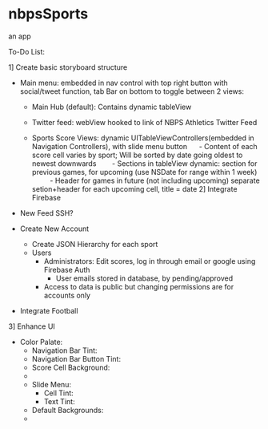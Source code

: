 # nbpsSports
an app

To-Do List:



1] Create basic storyboard structure
  - Main menu: embedded in nav control with top right button with social/tweet function, tab Bar on bottom to toggle between 2 views:
    - Main Hub (default): Contains dynamic tableView 
    - Twitter feed: webView hooked to link of NBPS Athletics Twitter Feed
  
    - Sports Score Views: dynamic UITableViewControllers(embedded in Navigation Controllers), with slide menu button
      - Content of each score cell varies by sport; Will be sorted by date going oldest to newest downwards
        - Sections in tableView dynamic: section for previous games, for upcoming (use NSDate for range within 1 week) 
          - Header for games in future (not including upcoming) separate setion+header for each upcoming cell, title = date
2] Integrate Firebase
  - New Feed SSH?
  - Create New Account
    - Create JSON Hierarchy for each sport
    - Users
      - Administrators: Edit scores, log in through email or google using Firebase Auth
        - User emails stored in database, by pending/approved
      - Access to data is public but changing permissions are for accounts only
      
  - Integrate Football
  


3] Enhance UI
  - Color Palate:
    - Navigation Bar Tint: 
    - Navigation Bar Button Tint:
    - Score Cell Background:
    - 
    - Slide Menu:
      - Cell Tint:
      - Text Tint:
    - Default Backgrounds:
    - 
  

